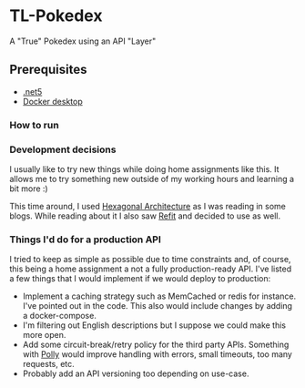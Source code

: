 # TL-Pokedex
A "True" Pokedex using an API "Layer"

## Prerequisites

- [.net5](https://dotnet.microsoft.com/download/dotnet/5.0)
- [Docker desktop](https://www.docker.com/products/docker-desktop)

### How to run

### Development decisions
I usually like to try new things while doing home assignments like this. It allows me to try something new outside of my working hours and learning a bit more :)

This time around, I used [Hexagonal Architecture](https://blog.octo.com/en/hexagonal-architecture-three-principles-and-an-implementation-example/) as I was reading in some blogs. While reading about it I also saw [Refit](https://github.com/reactiveui/refit) and decided to use as well. 


### Things I'd do for a production API

I tried to keep as simple as possible due to time constraints and, of course, this being a home assignment a not a fully production-ready API. 
I've listed a few things that I would implement if we would deploy to production:

- Implement a caching strategy such as MemCached or redis for instance. I've pointed out in the code. This also would include changes by adding a docker-compose. 
- I'm filtering out English descriptions but I suppose we could make this more open. 
- Add some circuit-break/retry policy for the third party APIs. Something with [Polly](https://docs.microsoft.com/en-us/dotnet/architecture/microservices/implement-resilient-applications/implement-http-call-retries-exponential-backoff-polly) would improve handling with errors, small timeouts, too many requests, etc. 
- Probably add an API versioning too depending on use-case. 



